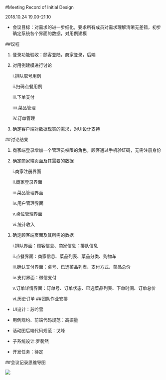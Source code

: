 #Meeting Record of Initial Design

2018.10.24 19.00-21.10

- 会议目标：对需求的进一步细化，要求所有成员对需求理解清晰无差错，初步确定系统各个界面的数据，对用例建模

##议程
1. 登录功能验收：顾客登陆，商家登录，后端
2. 对用例建模进行讨论
	
	i.排队取号用例
	
	ii.扫码点餐用例

	iii.下单支付

	iiii.菜品管理

	iV.订单管理
3. 确定客户端对数据现实的需求，对UI设计支持

##讨论结果
1. 商家端登录增加一个管理员权限的角色，顾客通过手机验证码，无需注册身份
2. 确定商家端页面及其需要的数据
	
	i.商家注册界面
	
	ii.商家登录界面
	
	iii.菜品管理界面
	
	iv.用户管理界面
	
	v.桌位管理界面
	
	vi.统计收入
3. 确定顾客端页面及其所需的数据

	i.排队界面：顾客信息、商家信息：排队信息
	
	ii.点餐界面：商家信息、菜品列表、菜品分类、购物车

	iii.确认支付界面：桌号、已选菜品列表、支付方式、菜品总价

	iv.支付界面：微信支付
	
	v.订单详情界面：订单号、订单状态、已选菜品列表、下单时间、订单总价

	vi.历史订单
##团队作业安排
	
- UI设计：苏吟雪

- 用例规约、前端代码规范：高振量

- 活动图后端代码规范：戈峰 

- 子系统设计:罗裴然

- 开发任务：待定

##会议记录思维导图

![][1]

[1]:https://raw.githubusercontent.com/PeakGe/Mind-Map/master/initial%20design%20meeting%20record.png
 
 
